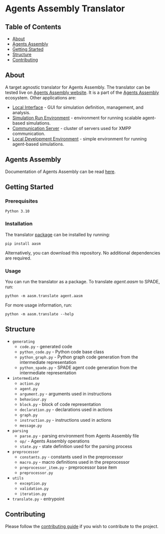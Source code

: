 # Agents Assembly Translator

## Table of Contents

- [About](#about)
- [Agents Assembly](#agents-assembly)
- [Getting Started](#getting-started)
- [Structure](#structure)
- [Contributing](#contributing)

## About <a name = "about"></a>
A target agnostic translator for Agents Assembly. The translator can be tested live on [Agents Assembly website](https://agents-assembly.com/translator).
It is a part of the [Agents Assembly](https://agents-assembly.com) ecosystem.
Other applications are:
- [Local Interface](https://github.com/agent-based-information-flow-simulation/local-interface) - GUI for simulation definition, management, and analysis.
- [Simulation Run Environment](https://github.com/agent-based-information-flow-simulation/simulation-run-environment) - environment for running scalable agent-based simulations.
- [Communication Server](https://github.com/agent-based-information-flow-simulation/communication-server) - cluster of servers used for XMPP communication.
- [Local Development Environment](https://github.com/agent-based-information-flow-simulation/local-development-environment) - simple environment for running agent-based simulations.

## Agents Assembly <a name = "agents-assembly"></a>
Documentation of Agents Assembly can be read [here](DOCS.md).

## Getting Started <a name = "getting-started"></a>

### Prerequisites

```
Python 3.10
```

### Installation
The translator [package](https://pypi.org/project/aasm) can be installed by running:
```
pip install aasm
```
Alternatively, you can download this repository. No additional dependencies are required.

### Usage
You can run the translator as a package. To translate *agent.aasm* to SPADE, run:
```
python -m aasm.translate agent.aasm
```

For more usage information, run:
```
python -m aasm.translate --help
```

## Structure <a name = "structure"></a>

* `generating`
    * `code.py` - generated code
    * `python_code.py` - Python code base class
    * `python_graph.py` - Python graph code generation from the intermediate representation
    * `python_spade.py` - SPADE agent code generation from the intermediate representation
* `intermediate`
    * `action.py`
    * `agent.py`
    * `argument.py` - arguments used in instructions
    * `behaviour.py`
    * `block.py` - block of code representation
    * `declaration.py` - declarations used in actions
    * `graph.py`
    * `instruction.py` - instructions used in actions
    * `message.py`
* `parsing`
    * `parse.py` - parsing environment from Agents Assembly file
    * `op/` - Agents Assembly operations
    * `state.py` - state definition used for the parsing process
* `preprocessor`
    * `constants.py` - constants used in the preprocessor
    * `macro.py` - macro definitions used in the preprocessor
    * `preprocessor_item.py` - preprocessor base item
    * `preprocessor.py`
* `utils`
    * `exception.py`
    * `validation.py`
    * `iteration.py`
* `translate.py` - entrypoint

## Contributing <a name = "contributing"></a>
Please follow the [contributing guide](CONTRIBUTING.md) if you wish to contribute to the project.
